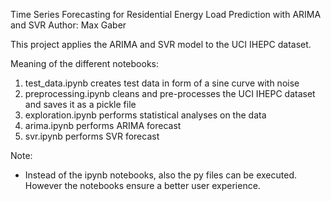 Time Series Forecasting for Residential Energy Load Prediction with ARIMA and SVR
Author: Max Gaber

This project applies the ARIMA and SVR model to the UCI IHEPC dataset.

Meaning of the different notebooks:
1. test_data.ipynb creates test data in form of a sine curve with noise
2. preprocessing.ipynb cleans and pre-processes the UCI IHEPC dataset and saves it as a pickle file
3. exploration.ipynb performs statistical analyses on the data
4. arima.ipynb performs ARIMA forecast
5. svr.ipynb performs SVR forecast

Note:
- Instead of the ipynb notebooks, also the py files can be executed. However the notebooks ensure a better user experience.